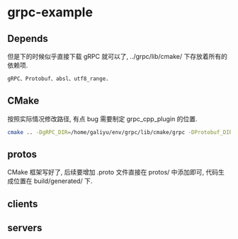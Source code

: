 # grpc-example

## Depends

但是下的时候似乎直接下载 gRPC 就可以了, ../grpc/lib/cmake/ 下存放着所有的依赖项.

```bash
gRPC、Protobuf、absl、utf8_range.
```

## CMake

按照实际情况修改路径, 有点 bug 需要制定 grpc_cpp_plugin 的位置.

```bash
cmake .. -DgRPC_DIR=/home/galiyu/env/grpc/lib/cmake/grpc -DProtobuf_DIR=/home/galiyu/env/grpc/lib/cmake/protobuf -Dutf8_range_DIR=/home/galiyu/env/grpc/lib/cmake/utf8_range -Dabsl_DIR=/home/galiyu/env/grpc/lib/cmake/absl
```

## protos

CMake 框架写好了, 后续要增加 .proto 文件直接在 protos/ 中添加即可, 代码生成位置在 build/generated/ 下.

## clients



## servers